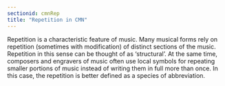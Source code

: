 ```yaml
---
sectionid: cmnRep
title: "Repetition in CMN"
---
```




Repetition is a characteristic feature of music. Many musical forms rely on repetition
(sometimes with modification) of distinct sections of the music. Repetition in this
sense
can be thought of as ‘structural’. At the same time, composers and
engravers of music often use local symbols for repeating smaller portions of music
instead
of writing them in full more than once. In this case, the repetition is better defined
as a
species of abbreviation.



